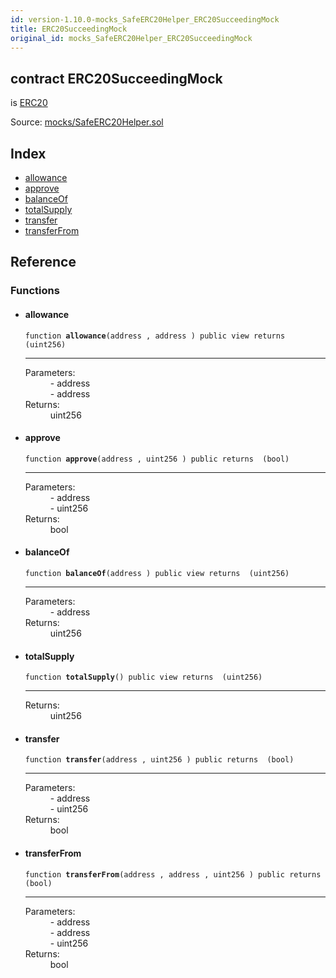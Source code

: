 ```yaml
---
id: version-1.10.0-mocks_SafeERC20Helper_ERC20SucceedingMock
title: ERC20SucceedingMock
original_id: mocks_SafeERC20Helper_ERC20SucceedingMock
---
```


<div class="contract-doc"><div class="contract"><h2 class="contract-header"><span class="contract-kind">contract</span> ERC20SucceedingMock</h2><p class="base-contracts"><span>is</span> <a href="token_ERC20_ERC20.html">ERC20</a></p><div class="source">Source: <a href="https://github.com/OpenZeppelin/zeppelin-solidity/blob/v1.10.0/contracts/mocks/SafeERC20Helper.sol" target="_blank">mocks/SafeERC20Helper.sol</a></div></div><div class="index"><h2>Index</h2><ul><li><a href="mocks_SafeERC20Helper_ERC20SucceedingMock.html#allowance">allowance</a></li><li><a href="mocks_SafeERC20Helper_ERC20SucceedingMock.html#approve">approve</a></li><li><a href="mocks_SafeERC20Helper_ERC20SucceedingMock.html#balanceOf">balanceOf</a></li><li><a href="mocks_SafeERC20Helper_ERC20SucceedingMock.html#totalSupply">totalSupply</a></li><li><a href="mocks_SafeERC20Helper_ERC20SucceedingMock.html#transfer">transfer</a></li><li><a href="mocks_SafeERC20Helper_ERC20SucceedingMock.html#transferFrom">transferFrom</a></li></ul></div><div class="reference"><h2>Reference</h2><div class="functions"><h3>Functions</h3><ul><li><div class="item function"><span id="allowance" class="anchor-marker"></span><h4 class="name">allowance</h4><div class="body"><code class="signature">function <strong>allowance</strong><span>(address , address ) </span><span>public </span><span>view </span><span>returns  (uint256) </span></code><hr/><dl><dt><span class="label-parameters">Parameters:</span></dt><dd><div><code></code> - address</div><div><code></code> - address</div></dd><dt><span class="label-return">Returns:</span></dt><dd>uint256</dd></dl></div></div></li><li><div class="item function"><span id="approve" class="anchor-marker"></span><h4 class="name">approve</h4><div class="body"><code class="signature">function <strong>approve</strong><span>(address , uint256 ) </span><span>public </span><span>returns  (bool) </span></code><hr/><dl><dt><span class="label-parameters">Parameters:</span></dt><dd><div><code></code> - address</div><div><code></code> - uint256</div></dd><dt><span class="label-return">Returns:</span></dt><dd>bool</dd></dl></div></div></li><li><div class="item function"><span id="balanceOf" class="anchor-marker"></span><h4 class="name">balanceOf</h4><div class="body"><code class="signature">function <strong>balanceOf</strong><span>(address ) </span><span>public </span><span>view </span><span>returns  (uint256) </span></code><hr/><dl><dt><span class="label-parameters">Parameters:</span></dt><dd><div><code></code> - address</div></dd><dt><span class="label-return">Returns:</span></dt><dd>uint256</dd></dl></div></div></li><li><div class="item function"><span id="totalSupply" class="anchor-marker"></span><h4 class="name">totalSupply</h4><div class="body"><code class="signature">function <strong>totalSupply</strong><span>() </span><span>public </span><span>view </span><span>returns  (uint256) </span></code><hr/><dl><dt><span class="label-return">Returns:</span></dt><dd>uint256</dd></dl></div></div></li><li><div class="item function"><span id="transfer" class="anchor-marker"></span><h4 class="name">transfer</h4><div class="body"><code class="signature">function <strong>transfer</strong><span>(address , uint256 ) </span><span>public </span><span>returns  (bool) </span></code><hr/><dl><dt><span class="label-parameters">Parameters:</span></dt><dd><div><code></code> - address</div><div><code></code> - uint256</div></dd><dt><span class="label-return">Returns:</span></dt><dd>bool</dd></dl></div></div></li><li><div class="item function"><span id="transferFrom" class="anchor-marker"></span><h4 class="name">transferFrom</h4><div class="body"><code class="signature">function <strong>transferFrom</strong><span>(address , address , uint256 ) </span><span>public </span><span>returns  (bool) </span></code><hr/><dl><dt><span class="label-parameters">Parameters:</span></dt><dd><div><code></code> - address</div><div><code></code> - address</div><div><code></code> - uint256</div></dd><dt><span class="label-return">Returns:</span></dt><dd>bool</dd></dl></div></div></li></ul></div></div></div>
